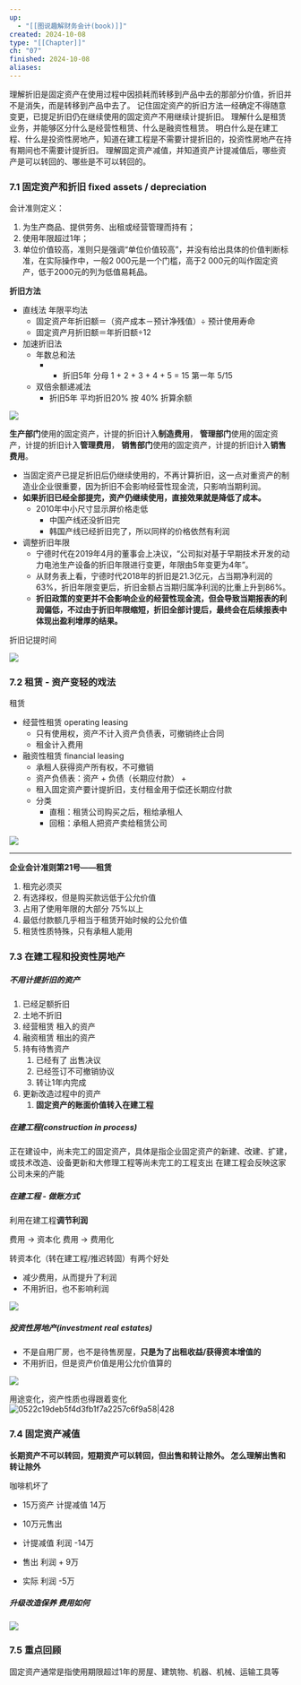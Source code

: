 ```yaml
---
up:
  - "[[图说趣解财务会计(book)]]"
created: 2024-10-08
type: "[[Chapter]]"
ch: "07"
finished: 2024-10-08
aliases:
---
```

理解折旧是固定资产在使用过程中因损耗而转移到产品中去的那部分价值，折旧并不是消失，而是转移到产品中去了。
记住固定资产的折旧方法一经确定不得随意变更，已提足折旧仍在继续使用的固定资产不用继续计提折旧。
理解什么是租赁业务，并能够区分什么是经营性租赁、什么是融资性租赁。
明白什么是在建工程、什么是投资性房地产，知道在建工程是不需要计提折旧的，投资性房地产在持有期间也不需要计提折旧。
理解固定资产减值，并知道资产计提减值后，哪些资产是可以转回的、哪些是不可以转回的。

### 7.1 固定资产和折旧 fixed assets / depreciation


会计准则定义：
1. 为生产商品、提供劳务、出租或经营管理而持有；
2. 使用年限超过1年；
3. 单位价值较高，准则只是强调“单位价值较高”​，并没有给出具体的价值判断标准，在实际操作中，一般2 000元是一个门槛，高于2 000元的叫作固定资产，低于2000元的列为低值易耗品。


**折旧方法**

- 直线法 年限平均法
	- 固定资产年折旧额＝（资产成本－预计净残值）÷ 预计使用寿命
	- 固定资产月折旧额＝年折旧额÷12
- 加速折旧法
	- 年数总和法
		- - 折旧5年  分母 1 + 2 + 3 + 4 + 5 = 15 第一年 5/15
	- 双倍余额递减法
		- 折旧5年 平均折旧20% 按 40% 折算余额

![](https://s1.vika.cn/space/2024/10/08/56980ff3d26d4bf18fdd1fc34c1a31fc)
		


**生产部门**使用的固定资产，计提的折旧计入**制造费用**，
**管理部门**使用的固定资产，计提的折旧计入**管理费用**，
**销售部门**使用的固定资产，计提的折旧计入**销售费用**。


- 当固定资产已提足折旧后仍继续使用的，不再计算折旧，这一点对重资产的制造业企业很重要，因为折旧不会影响经营性现金流，只影响当期利润。
- **如果折旧已经全部提完，资产仍继续使用，直接效果就是降低了成本。**
	- 2010年中小尺寸显示屏价格走低
		- 中国产线还没折旧完
		- 韩国产线已经折旧完了，所以同样的价格依然有利润
- 调整折旧年限
	- 宁德时代在2019年4月的董事会上决议，​“公司拟对基于早期技术开发的动力电池生产设备的折旧年限进行变更，年限由5年变更为4年”​。
	- 从财务表上看，宁德时代2018年的折旧是21.3亿元，占当期净利润的63%，折旧年限变更后，折旧金额占当期归属净利润的比重上升到86%。
	- **折旧政策的变更并不会影响企业的经营性现金流，但会导致当期报表的利润偏低，不过由于折旧年限缩短，折旧全部计提后，最终会在后续报表中体现出盈利增厚的结果。**

折旧记提时间

![](https://s1.vika.cn/space/2024/10/08/43c086c04f464d21a939a66656d3b895)


### 7.2 租赁 - 资产变轻的戏法

租赁
- 经营性租赁 operating leasing 
	- 只有使用权，资产不计入资产负债表，可撤销终止合同
	- 租金计入费用
- 融资性租赁 financial leasing
	- 承租人获得资产所有权，不可撤销
	- 资产负债表：资产 + 负债（长期应付款） +
	- 租入固定资产要计提折旧，支付租金用于偿还长期应付款
	- 分类
		- 直租：租赁公司购买之后，租给承租人
		- 回租：承租人把资产卖给租赁公司



![](https://s1.vika.cn/space/2024/10/08/47bcde127acc4592bdeafc7d17dc8752)

---

**企业会计准则第21号——租赁**

1. 租完必须买
2. 有选择权，但是购买款远低于公允价值
3. 占用了使用年限的大部分 75%以上
4. 最低付款额几乎相当于租赁开始时候的公允价值
5. 租赁性质特殊，只有承租人能用



### 7.3 在建工程和投资性房地产

##### 不用计提折旧的资产

1. 已经足额折旧
2. 土地不折旧
3. 经营租赁 租入的资产
4. 融资租赁 租出的资产
5. 持有待售资产
	1. 已经有了 出售决议
	2. 已经签订不可撤销协议
	3. 转让1年内完成
6. 更新改造过程中的资产
	1. **固定资产的账面价值转入在建工程**


##### 在建工程(construction in process)

正在建设中，尚未完工的固定资产，具体是指企业固定资产的新建、改建、扩建，或技术改造、设备更新和大修理工程等尚未完工的工程支出
在建工程会反映这家公司未来的产能


##### 在建工程 - 做账方式

利用在建工程**调节利润**

费用 -> 资本化
费用 -> 费用化

转资本化（转在建工程/推迟转固）有两个好处
- 减少费用，从而提升了利润
- 不用折旧，也不影响利润

![](https://s1.vika.cn/space/2024/10/08/2eb9e8ae9e944156bfb4dfe79b335d69)


##### 投资性房地产(investment real estates)

- 不是自用厂房，也不是待售房屋，**只是为了出租收益/获得资本增值的**
- 不用折旧，但是资产价值是用公允价值算的

![](https://s1.vika.cn/space/2024/10/08/a12533c8b7cc4801b6249c400b423e5e)

用途变化，资产性质也得跟着变化
![0522c19deb5f4d3fb1f7a2257c6f9a58|428](https://s1.vika.cn/space/2024/10/08/0522c19deb5f4d3fb1f7a2257c6f9a58)


### 7.4 固定资产减值

**长期资产不可以转回，短期资产可以转回，但出售和转让除外。 怎么理解出售和转让除外**

咖啡机坏了
- 15万资产 计提减值 14万 
- 10万元售出

- 计提减值 利润 -14万
- 售出 利润 + 9万
- 实际 利润 -5万

##### 升级改造保养 费用如何

![](https://s1.vika.cn/space/2024/10/08/c882e39e007142139a85666273c9f9f1)


### 7.5 重点回顾

固定资产通常是指使用期限超过1年的房屋、建筑物、机器、机械、运输工具等